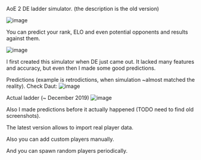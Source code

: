 AoE 2 DE ladder simulator.
(the description is the old version)

![image](https://github.com/DjSapsan/AGE_of_ELO/assets/12209464/7793a1c2-c714-46c3-bf7c-b74c056cf731)

You can predict your rank, ELO and even potential opponents and results against them.

![image](https://github.com/DjSapsan/AGE_of_ELO/assets/12209464/3c259f8b-f184-4d59-acaa-ff2a36173d59)

I first created this simulator when DE just came out. It lacked many features and accuracy, but even then I made some good predictions.

Predictions (example is retrodictions, when simulation ~almost matched the reality). Check Daut:
![image](https://github.com/DjSapsan/AGE_of_ELO/assets/12209464/8021d69c-8605-4e07-946c-c23b352b9413)

Actual ladder (~ December 2019)
![image](https://github.com/DjSapsan/AGE_of_ELO/assets/12209464/e458ea84-bbcf-4af5-80a5-1f2540aa83d9)


Also I made predictions before it actually happened (TODO need to find old screenshots).

The latest version allows to import real player data.

Also you can add custom players manually.

And you can spawn random players periodically.
